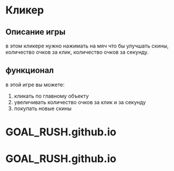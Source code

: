 # Кликер
## Описание игры
в этом кликере нужно нажимать на мяч что бы улучшать скины, количество очков за клик, количество очков за секунду.
## функционал
в этой игре вы можете:
1. кликать по главному объекту
1. увеличивать количество очков за клик и за секунду
1. покупать новые скины

# GOAL_RUSH.github.io
# GOAL_RUSH.github.io
